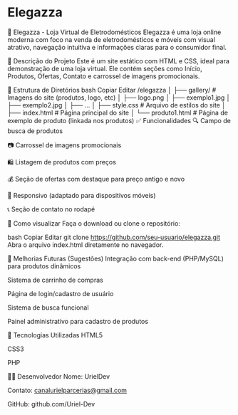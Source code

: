 # Elegazza

🛒 Elegazza - Loja Virtual de Eletrodomésticos
Elegazza é uma loja online moderna com foco na venda de eletrodomésticos e móveis com visual atrativo, navegação intuitiva e informações claras para o consumidor final.

📄 Descrição do Projeto
Este é um site estático com HTML e CSS, ideal para demonstração de uma loja virtual. Ele contém seções como Início, Produtos, Ofertas, Contato e carrossel de imagens promocionais.

📁 Estrutura de Diretórios
bash
Copiar
Editar
/elegazza
│
├── gallery/            # Imagens do site (produtos, logo, etc)
│   ├── logo.png
│   ├── exemplo1.jpg
│   ├── exemplo2.jpg
│   ├── ...
│
├── style.css           # Arquivo de estilos do site
│
├── index.html          # Página principal do site
│
└── produto1.html       # Página de exemplo de produto (linkada nos produtos)
✅ Funcionalidades
🔍 Campo de busca de produtos

📷 Carrossel de imagens promocionais

🛍️ Listagem de produtos com preços

💰 Seção de ofertas com destaque para preço antigo e novo

📱 Responsivo (adaptado para dispositivos móveis)

📞 Seção de contato no rodapé

🧪 Como visualizar
Faça o download ou clone o repositório:

bash
Copiar
Editar
git clone https://github.com/seu-usuario/elegazza.git
Abra o arquivo index.html diretamente no navegador.

🚧 Melhorias Futuras (Sugestões)
Integração com back-end (PHP/MySQL) para produtos dinâmicos

Sistema de carrinho de compras

Página de login/cadastro de usuário

Sistema de busca funcional

Painel administrativo para cadastro de produtos

📌 Tecnologias Utilizadas
HTML5

CSS3

PHP

🧑‍💻 Desenvolvedor
Nome: UrielDev

Contato: canalurielparcerias@gmail.com

GitHub: github.com/Uriel-Dev
